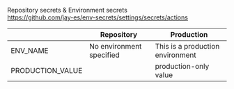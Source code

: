 Repository secrets & Environment secrets  
https://github.com/jay-es/env-secrets/settings/secrets/actions

|| Repository | Production|
| - | - | - |
| ENV_NAME | No environment specified | This is a production environment |
| PRODUCTION_VALUE | | production-only value|
